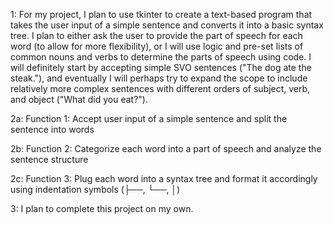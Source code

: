 1: For my project, I plan to use tkinter to create a text-based program that takes the user input of a simple sentence and converts it into a basic syntax tree. I plan to either ask the user to provide the part of speech for each word (to allow for more flexibility), or I will use logic and pre-set lists of common nouns and verbs to determine the parts of speech using code. I will definitely start by accepting simple SVO sentences ("The dog ate the steak."), and eventually I will perhaps try to expand the scope to include relatively more complex sentences with different orders of subject, verb, and object ("What did you eat?").

2a: Function 1: Accept user input of a simple sentence and split the sentence into words

2b: Function 2: Categorize each word into a part of speech and analyze the sentence structure

2c: Function 3: Plug each word into a syntax tree and format it accordingly using indentation symbols (├──, └──, │) 

3: I plan to complete this project on my own.
